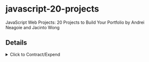 # javascript-20-projects

JavaScript Web Projects: 20 Projects to Build Your Portfolio by Andrei Neagoie and Jacinto Wong

## Details

<details>
  <summary>Click to Contract/Expend</summary>

VSCode Extensions

- Color Highlight
- Live Server

Grab Favicon From Google

```html
<link
  rel="icon"
  type="image/png"
  href="https://www.google.com/s2/u/0/favicons?domain=calendar.google.com"
/>
```

</details>
